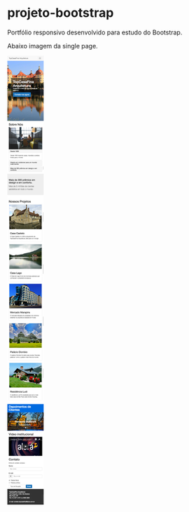 # projeto-bootstrap
Portfólio responsivo desenvolvido para estudo do Bootstrap.

Abaixo imagem da single page.


![Screenshot](screencapture.png)


